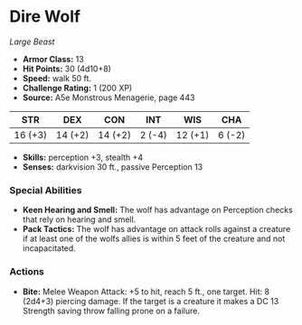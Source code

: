 # Dire Wolf

*Large* *Beast*

- **Armor Class:** 13
- **Hit Points:** 30 (4d10+8)
- **Speed:** walk 50 ft.
- **Challenge Rating:** 1 (200 XP)
- **Source:** A5e Monstrous Menagerie, page 443

| STR | DEX | CON | INT | WIS | CHA |
| --- | --- | --- | --- | --- | --- |
| 16 (+3) | 14 (+2) | 14 (+2) | 2 (-4) | 12 (+1) | 6 (-2) |

- **Skills:** perception +3, stealth +4
- **Senses:** darkvision 30 ft., passive Perception 13

### Special Abilities

- **Keen Hearing and Smell:** The wolf has advantage on Perception checks that rely on hearing and smell.
- **Pack Tactics:** The wolf has advantage on attack rolls against a creature if at least one of the wolfs allies is within 5 feet of the creature and not incapacitated.

### Actions

- **Bite:** Melee Weapon Attack: +5 to hit, reach 5 ft., one target. Hit: 8 (2d4+3) piercing damage. If the target is a creature  it makes a DC 13 Strength saving throw  falling prone on a failure.


